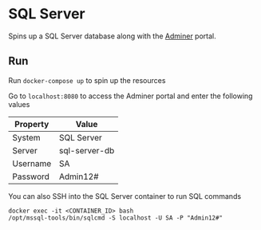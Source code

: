 # SQL Server

Spins up a SQL Server database along with the [Adminer](https://www.adminer.org/) portal.


## Run

Run `docker-compose up` to spin up the resources

Go to `localhost:8080` to access the Adminer portal and enter the following values

| Property | Value         |
| -------- | ------------- |
| System   | SQL Server    |
| Server   | sql-server-db |
| Username | SA            |
| Password | Admin12#      |


You can also SSH into the SQL Server container to run SQL commands
```
docker exec -it <CONTAINER_ID> bash
/opt/mssql-tools/bin/sqlcmd -S localhost -U SA -P "Admin12#"
```
